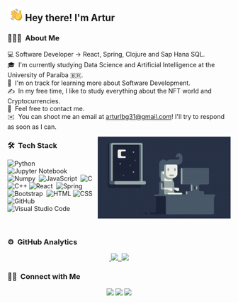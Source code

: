 <img alt="Night Coding" src="./assets/Hand%20Wave.gif" width='40' align="left"/><h2>Hey there! I'm Artur</h2>

<!-- ## 👋 &nbsp;Hey there! I'm Artur -->

### 👨🏻‍💻 &nbsp;About Me

:computer:  Software Developer -> React, Spring, Clojure and Sap Hana SQL.\
🎓 &nbsp;I'm currently studying Data Science and Artificial Intelligence at the University of Paraíba :brazil:.\
🌱 &nbsp;I'm on track for learning more about Software Development.\
✍️ &nbsp;In my free time, I like to study everything about the NFT world and Cryptocurrencies.\
💬 &nbsp;Feel free to contact me.\
✉️ &nbsp;You can shoot me an email at arturlbg31@gmail.com! I'll try to respond as soon as I can.

<img alt="Night Coding" src="https://raw.githubusercontent.com/AVS1508/AVS1508/master/assets/Night-Coding.gif" align="right"/>

### 🛠 &nbsp;Tech Stack 

![Python](https://img.shields.io/badge/-Python-05122A?style=flat&logo=python)&nbsp;
![Jupyter Notebook](https://img.shields.io/badge/-Jupyter%20Notebook-05122A?style=flat&logo=jupyter)&nbsp;
![Numpy](https://img.shields.io/badge/-Numpy-05122A?style=flat&logo=numpy)&nbsp;
![JavaScript](https://img.shields.io/badge/-JavaScript-05122A?style=flat&logo=javascript)&nbsp;
![C](https://img.shields.io/badge/-C-05122A?style=flat&logo=C&logoColor=A8B9CC)&nbsp;
![C++](https://img.shields.io/badge/-C++-05122A?style=flat&logo=C%2B%2B&logoColor=00599C)
![React](https://img.shields.io/badge/-React-05122A?style=flat&logo=react)&nbsp;
![Spring](https://img.shields.io/badge/spring-%236DB33F.svg?style=for-the-badge&logo=spring&logoColor=black)
![Bootstrap](https://img.shields.io/badge/-Bootstrap-05122A?style=flat&logo=bootstrap&logoColor=563D7C)&nbsp;
![HTML](https://img.shields.io/badge/-HTML-05122A?style=flat&logo=HTML5)
![CSS](https://img.shields.io/badge/-CSS-05122A?style=flat&logo=CSS3&logoColor=1572B6)&nbsp;
![GitHub](https://img.shields.io/badge/-GitHub-05122A?style=flat&logo=github)&nbsp;
![Visual Studio Code](https://img.shields.io/badge/-Visual%20Studio%20Code-05122A?style=flat&logo=visual-studio-code&logoColor=007ACC)&nbsp;
<br>
<br>
<br>

### ⚙️ &nbsp;GitHub Analytics

<p align="center">
<a href="https://github.com/arturlbg">
  &nbsp<img height="160em" src="https://github-readme-stats-eight-theta.vercel.app/api?username=arturlbg&show_icons=true&theme=algolia&include_all_commits=true&count_private=true"/>
  &nbsp<img height="160em" src="https://github-readme-stats-eight-theta.vercel.app/api/top-langs/?username=arturlbg&layout=compact&langs_count=8&theme=algolia"/>
</a>
</p>

### 🤝🏻 &nbsp;Connect with Me
<p align="center">
<a href="https://linkedin.com/in/arturlbg"><img src="https://img.shields.io/badge/-Artur%20Luis-0077B5?style=flat&logo=Linkedin&logoColor=white"/></a>
<a href="mailto:arturlbg31@gmail.com"><img src="https://img.shields.io/badge/-arturlbg31@gmail.com-D14836?style=flat&logo=Gmail&logoColor=white"/></a>
<a href="https://instagram.com/arturluis7"><img src="https://img.shields.io/badge/-@arturluis7-E4405F?style=flat&logo=Instagram&logoColor=white"/></a>
</p>
